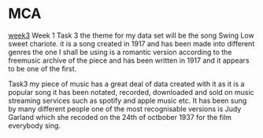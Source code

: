 # MCA
<a href="https://kevanjrenton.github.io/MCA-2019/verovio.html"> week3</a>
<break>
Week 1 Task 3 the theme for my data set will be the song Swing Low sweet chariote. it is a song created in 1917 and has been made into different genres the one I shall be using is a romantic version according to the freemusic archive of the piece and has been written in 1917 and it appears to be one of the first.

Task3 my piece of music has a great deal of data created with it as it is a popular song it has been notated, recorded, downloaded and sold on music streaming services such as spotify and apple music etc.  It has been sung by many different people one of the most recognisable versions is Judy Garland which she recoded on the 24th of octbober 1937 for the film everybody sing.

